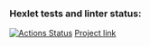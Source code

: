 ### Hexlet tests and linter status:
[![Actions Status](https://github.com/Nikimad/layout-designer-project-lvl1/workflows/hexlet-check/badge.svg)](https://github.com/Nikimad/layout-designer-project-lvl1/actions)
[Project link](https://nikimad.github.io/layout-designer-project-lvl1/)
